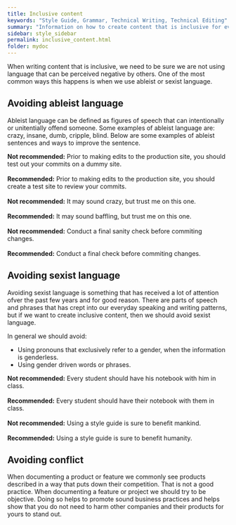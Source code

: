 ```yaml
---
title: Inclusive content
keywords: "Style Guide, Grammar, Technical Writing, Technical Editing"
summary: "Information on how to create content that is inclusive for everyone."
sidebar: style_sidebar
permalink: inclusive_content.html
folder: mydoc
---
```


When writing content that is inclusive, we need to be sure we are not using language that can be perceived negative by others. One of the most common ways this happens is when we use ableist or sexist language. 

## Avoiding ableist language

Ableist language can be defined as figures of speech that can intentionally or unitentially offend someone. Some examples of ableist language are: crazy, insane, dumb, cripple, blind. Below are some examples of ableist sentences and ways to improve the sentence.


<i class="fa fa-thumbs-down fa-lg" style="color: red;"></i> **Not recommended:** Prior to making edits to the production site, you should test out your commits on a dummy site.<br><br>
<i class="fa fa-thumbs-up fa-lg" style="color: green;"></i> **Recommended:** Prior to making edits to the production site, you should create a test site to review your commits.<br><br>
<i class="fa fa-thumbs-down fa-lg" style="color: red;"></i> **Not recommended:** It may sound crazy, but trust me on this one.<br><br>
<i class="fa fa-thumbs-up fa-lg" style="color: green;"></i> **Recommended:** It may sound baffling, but trust me on this one.<br><br>
<i class="fa fa-thumbs-down fa-lg" style="color: red;"></i> **Not recommended:** Conduct a final sanity check before commiting changes.<br><br>
<i class="fa fa-thumbs-up fa-lg" style="color: green;"></i> **Recommended:** Conduct a final check before commiting changes.

## Avoiding sexist language

Avoiding sexist language is something that has received a lot of attention ofver the past few years and for good reason. There are parts of speech and phrases that has crept into our everyday speaking and writing patterns, but if we want to create inclusive content, then we should avoid sexist language. 

In general we should avoid:

* Using pronouns that exclusively refer to a gender, when the information is genderless.
* Using gender driven words or phrases.

<i class="fa fa-thumbs-down fa-lg" style="color: red;"></i> **Not recommended:** Every student should have his notebook with him in class.<br><br>
<i class="fa fa-thumbs-up fa-lg" style="color: green;"></i> **Recommended:** Every student should have their notebook with them in class.
<br><br>
<i class="fa fa-thumbs-down fa-lg" style="color: red;"></i> **Not recommended:** Using a style guide is sure to benefit mankind.<br><br>
<i class="fa fa-thumbs-up fa-lg" style="color: green;"></i>**Recommended:** Using a style guide is sure to benefit humanity.

## Avoiding conflict

When documenting a product or feature we commonly see products described in a way that puts down their competition. That is not a good practice. When documenting a feature or project we should try to be objective. Doing so helps to promote sound business practices and helps show that you do not need to harm other companies and their products for yours to stand out.


